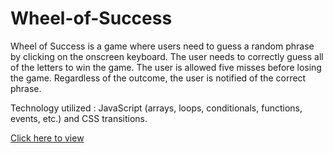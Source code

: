 # Wheel-of-Success


Wheel of Success is a game where users need to guess a random phrase by clicking on the onscreen keyboard. The user needs to correctly guess all of the letters to win the game. The user is allowed five misses before losing the game. Regardless of the outcome, the user is notified of the correct phrase.

Technology utilized : JavaScript (arrays, loops, conditionals, functions, events, etc.) and CSS transitions.

<a href="https://htmlpreview.github.io/?https://github.com/etiennefdayer/Wheel-of-Success/blob/master/index.html">Click here to view</a>

